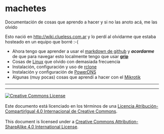 # machetes
Documentación de cosas que aprendo a hacer y si no las anoto acá, me las olvido

Esto nació en http://wiki.clueless.com.ar y lo perdí al olvidarme que estaba 
hosteado en un equipo que borré :-(

* Ahora tengo que aprender a usar el [markdown de github](MarkdownDeGithub.md) y 
**_acordarme_** de que para navegar esto localmente tengo que usar 
**[grip](https://github.com/joeyespo/grip)**
* Cosas de [Linux](Linux) que olvido con demasiada frecuencia
* Instalación, configuración y uso de [rclone](rclone)
* Instalación y configuración de [PowerDNS](PowerDNS.md)
* Algunas (muy pocas) cosas que aprendí a hacer con el [Mikrotik](Mikrotik)



___
<!-- LICENSE -->
___
<a rel="licencia" href="http://creativecommons.org/licenses/by-sa/4.0/deed.es">
<img alt="Creative Commons License" style="border-width:0"
src="https://i.creativecommons.org/l/by-sa/4.0/88x31.png" /></a>
<br /><br />
Este documento está licenciado en los términos de una <a rel="licencia"
href="http://creativecommons.org/licenses/by-sa/4.0/deed.es">
Licencia Atribución-CompartirIgual 4.0 Internacional de Creative Commons</a>.
<br /><br />
This document is licensed under a <a rel="license" 
href="http://creativecommons.org/licenses/by-sa/4.0/deed.en">
Creative Commons Attribution-ShareAlike 4.0 International License</a>.
<!-- END --> 

